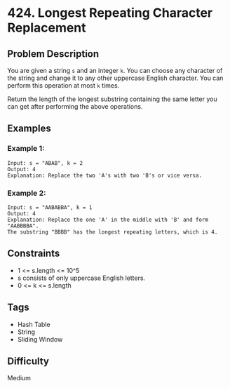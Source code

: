 # 424. Longest Repeating Character Replacement

## Problem Description
You are given a string `s` and an integer `k`. You can choose any character of the string and change it to any other uppercase English character. You can perform this operation at most `k` times.

Return the length of the longest substring containing the same letter you can get after performing the above operations.

## Examples

### Example 1:
```
Input: s = "ABAB", k = 2
Output: 4
Explanation: Replace the two 'A's with two 'B's or vice versa.
```

### Example 2:
```
Input: s = "AABABBA", k = 1
Output: 4
Explanation: Replace the one 'A' in the middle with 'B' and form "AABBBBA".
The substring "BBBB" has the longest repeating letters, which is 4.
```

## Constraints
- 1 <= s.length <= 10^5
- s consists of only uppercase English letters.
- 0 <= k <= s.length

## Tags
- Hash Table
- String
- Sliding Window

## Difficulty
Medium 